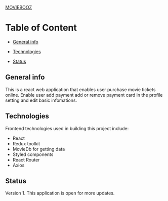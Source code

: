 [MOVIEBOOZ](https://movieboomz.netlify.app/)

# Table of Content

- [General info](#general-info)

- [Technologies](#technologies)

- [Status](status)

## General info

This is a react web application that enables user purchase movie tickets online.
Enable user add payment add or remove payment card in the profile setting and edit basic infomations.

## Technologies

Frontend technologies used in building this project include:

- React
- Redux toolkit
- MovieDb for getting data
- Styled components
- React Router
- Axios

## Status

Version 1.
This application is open for more updates.
